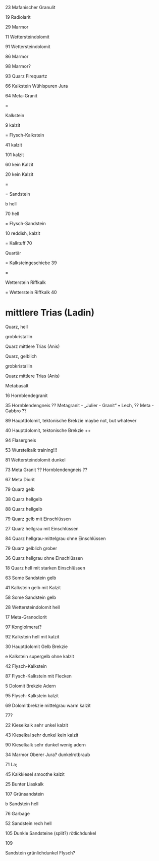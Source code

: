 23
Mafanischer Granulit


19
Radiolarit


29
Marmor

11
Wettersteindolomit

91
Wettersteindolomit


86
Marmor

98
Marmor?

93
Quarz
Firequartz

66
Kalkstein
Wühlspuren
Jura


64
Meta-Granit

=

Kalkstein

9
kalzit


=
Flysch-Kalkstein

41
kalzit

101
kalzit

60
kein Kalzit

20
kein Kalzit


=



=
Sandstein

b
hell

70
hell


=
Flysch-Sandstein

10
reddish, kalzit





=
Kalktuff
70 

Quartär

=
Kalksteingeschiebe
39


=


Wetterstein Riffkalk





=
Wetterstein Riffkalk
40

mittlere Trias (Ladin)
=



Quarz, hell

grobkristallin

Quarz
mittlere Trias (Anis)




Quarz, gelblich

grobkristallin

Quarz
mittlere Trias (Anis)



Metabasalt





16
Hornblendegranit


35
Hornblendengneis ??
Metagranit - „Julier - Granit“ • Lech,  ??
Meta - Gabbro ??


89
Hauptdolomit, tektonische Brekzie
maybe not, but whatever



40
Hauptdolomit, tektonische Brekzie ++


94 
Flasergneis



53
Wurstelkalk
training!!!



81
Wettersteindolomit
dunkel


73
Meta Granit ??
Hornblendengneis ??



67
Meta Diorit


79
Quarz
gelb


38
Quarz
hellgelb



88
Quarz
hellgelb



79
Quarz
gelb
mit Einschlüssen

27
Quarz
hellgrau
mit Einschlüssen


84
Quarz
hellgrau-mittelgrau
ohne Einschlüssen


79
Quarz
gelblich grober 




36
Quarz
hellgrau
ohne Einschlüssen



18
Quarz
hell
mit starken Einschlüssen



63
Some Sandstein
gelb




41
Kalkstein
gelb
mit Kalzit


58
Some Sandstein
gelb



28
Wettersteindolomit
hell



17
Meta-Granodiorit


97
Konglolmerat?


92
Kalkstein
hell
mit kalzit



30
Hauptdolomit
Gelb
Brekzie



e
Kalkstein
supergelb
ohne kalzit



42
Flysch-Kalkstein




87
Flysch-Kalkstein
mit Flecken



5
Dolomit
Brekzie
Adern

95
Flysch-Kalkstein
kalzit



69
Dolomitbrekzie
mittelgrau warm
kalzit


77?



22
Kieselkalk
sehr unkel
kalzit


43
Kieselkal
sehr dunkel
kein kalzit


90
Kieselkalk
sehr dunkel
wenig adern


34
Marmor
Oberer Jura?
dunkelrotbraub


71
La;


45
Kalkkiesel
smoothe kalzit




25
Bunter Liaskalk

107
Grünsandstein


b
Sandstein
hell

76 Garbage

52
Sandstein 
rech hell


105
Dunkle Sandsteine (split?)
rötlichdunkel


109

Sandstein
grünlichdunkel
Flysch?